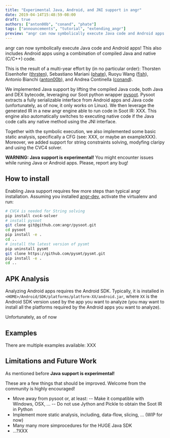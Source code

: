 ```yaml
---
title: "Experimental Java, Android, and JNI support in angr"
date: 2019-04-14T15:48:59-08:00
draft: true
authors: ["anton00b", "conand", "phate"]
tags: ["announcements", "tutorial", "extending_angr"]
preview: "angr can now symbolically execute Java code and Android apps!"
---
```


angr can now symbolically execute Java code and Android apps!
This also includes Android apps using a combination of compiled Java and native (C/C++) code.

This is the result of a multi-year effort by (in no particular order): Thorsten Eisenhofer ([thrsten](https://github.com/thrsten)), Sebastiano Mariani ([phate](https://github.com/phat3)), Ruoyu Wang ([fish](https://ruoyuwang.me/)), Antonio Bianchi ([anton00b](https://cs.uiowa.edu/people/antonio-bianchi)), and Andrea Continella ([conand](https://conand.me/)).

We implemented Java support by lifting the compiled Java code, both Java and DEX bytecode, leveraging our Soot python wrapper [pysoot](https://github.com/angr/pysoot).
Pysoot extracts a fully serializable interface from Android apps and Java code (unfortunately, as of now, it only works on Linux).
We then leverage the generated IR in a new angr engine able to run code in Soot IR: XXX.
This engine also automatically switches to executing native code if the Java code calls any native method using the JNI interface.

Together with the symbolic execution, we also implemented some basic static analysis, specifically a CFG (see: XXX, or maybe an exampleXXX).
Moreover, we added support for string constraints solving, modyfing claripy and using the CVC4 solver.

**WARNING: Java support is experimental!**
You might encounter issues while runing Java or Android apps. Please, report any bug!

## How to install
Enabling Java support requires few more steps than typical angr installation.
Assuming you installed [angr-dev](https://github.com/angr/angr-dev), activate the virtualenv and run:
```bash
# CVC4 is needed for String solving
pip install cvc4-solver
# install pysoot
git clone git@github.com:angr/pysoot.git
cd pysoot
pip install -e .
cd ..
# install the latest version of pysmt
pip uninstall pysmt
git clone https://github.com/pysmt/pysmt.git
pip install -e .
cd ..
```

## APK Analysis
Analyzing Android apps requires the Android SDK.
Typically, it is installed in `<HOME>/Android/SDK/platforms/platform-XX/android.jar`, where `XX` is the Android SDK version used by the app you want to analyze (you may want to install all the platforms required by the Android apps you want to analyze).

Unfortunately, as of now 

## Examples
There are multiple examples available: XXX

## Limitations and Future Work
As mentioned before **Java support is experimental!**

These are a few things that should be improved.
Welcome from the community is highly encouraged!
- Move away from pysoot or, at least:
-- Make it compatible with Windows, OSX, ...
-- Do not use Jython and Pickle to obtain the Soot IR in Python
- Implement more static analysis, including, data-flow, slicing, ... (WIP for now)
- Many many more simprocedures for the HUGE Java SDK
- ...?XXX



